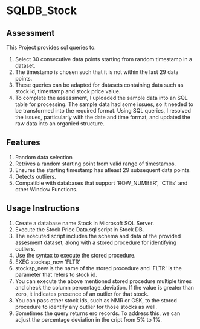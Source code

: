 # SQLDB_Stock
## Assessment

This Project provides sql queries to:
  1. Select 30 consecutive data points starting from random timestamp in a dataset.
  2. The timestamp is chosen such that it is not within the last 29 data points.
  3. These queries can be adapted for datasets containing data such as stock id, timestamp and stock price value.
  4. To complete the assessment, I uploaded the sample data into an SQL table for processing. The sample data had some issues, so it needed to be transformed into 
     the required format. Using SQL queries, I resolved the issues, particularly with the date and time format, and updated the raw data into an organied 
     structure. 

## Features
  1. Random data selection
  2. Retrives a random starting point from valid range of timestamps.
  3. Ensures the starting timestamp has atleast 29 subsequent data points.
  4. Detects outliers.
  5. Compatible with databases that support 'ROW_NUMBER', 'CTEs' and other Window Functions.

## Usage Instructions
  1. Create a database name Stock in Microsoft SQL Server.
  2. Execute the Stock Price Data.sql script in Stock DB.
  3. The executed script includes the schema and data of the provided assesment dataset, along with a stored procedure for identifying outliers.
  4. Use the syntax to execute the stored procedure.
  5. EXEC stocksp_new 'FLTR'
  6. stocksp_new is the name of the stored procedure and 'FLTR' is the parameter that refers to stock id.
  7. You can execute the above mentioned stored procedure multiple times and check the column percentage_deviation. If the value is greater than zero, it indicates 
     presence of an outlier for that stock.
  8. You can pass other stock ids, such as NMR or GSK, to the stored procedure to identify any outlier for those stocks as well.
  9. Sometimes the query returns ero records. To address this, we can adjust the percentage deviation in the cript from 5% to 1%.
